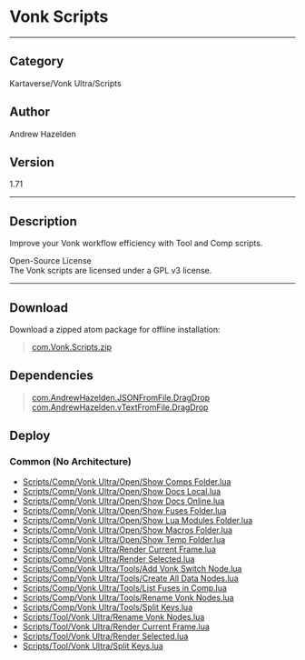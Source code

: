 # Vonk Scripts
___

## Category
Kartaverse/Vonk Ultra/Scripts

## Author
Andrew Hazelden

## Version
1.71

___

## Description
<p>Improve your Vonk workflow efficiency with Tool and Comp scripts.</p>

<p>Open-Source License<br>
The Vonk scripts are licensed under a GPL v3 license.</p>

___

## Download

Download a zipped atom package for offline installation:
> [com.Vonk.Scripts.zip](https://gitlab.com/WeSuckLess/Reactor/-/archive/master/Reactor-master.zip?path=Atoms/com.Vonk.Scripts)  

## Dependencies

> [com.AndrewHazelden.JSONFromFile.DragDrop](com.AndrewHazelden.JSONFromFile.DragDrop.md)  
> [com.AndrewHazelden.vTextFromFile.DragDrop](com.AndrewHazelden.vTextFromFile.DragDrop.md)  
## Deploy

### Common (No Architecture)

<ul>
<li><a href="https://gitlab.com/WeSuckLess/Reactor/-/blob/master/Atoms/com.Vonk.Scripts/Scripts/Comp/Vonk Ultra/Open/Show Comps Folder.lua?ref_type=heads">Scripts/Comp/Vonk Ultra/Open/Show Comps Folder.lua</a></li>
<li><a href="https://gitlab.com/WeSuckLess/Reactor/-/blob/master/Atoms/com.Vonk.Scripts/Scripts/Comp/Vonk Ultra/Open/Show Docs Local.lua?ref_type=heads">Scripts/Comp/Vonk Ultra/Open/Show Docs Local.lua</a></li>
<li><a href="https://gitlab.com/WeSuckLess/Reactor/-/blob/master/Atoms/com.Vonk.Scripts/Scripts/Comp/Vonk Ultra/Open/Show Docs Online.lua?ref_type=heads">Scripts/Comp/Vonk Ultra/Open/Show Docs Online.lua</a></li>
<li><a href="https://gitlab.com/WeSuckLess/Reactor/-/blob/master/Atoms/com.Vonk.Scripts/Scripts/Comp/Vonk Ultra/Open/Show Fuses Folder.lua?ref_type=heads">Scripts/Comp/Vonk Ultra/Open/Show Fuses Folder.lua</a></li>
<li><a href="https://gitlab.com/WeSuckLess/Reactor/-/blob/master/Atoms/com.Vonk.Scripts/Scripts/Comp/Vonk Ultra/Open/Show Lua Modules Folder.lua?ref_type=heads">Scripts/Comp/Vonk Ultra/Open/Show Lua Modules Folder.lua</a></li>
<li><a href="https://gitlab.com/WeSuckLess/Reactor/-/blob/master/Atoms/com.Vonk.Scripts/Scripts/Comp/Vonk Ultra/Open/Show Macros Folder.lua?ref_type=heads">Scripts/Comp/Vonk Ultra/Open/Show Macros Folder.lua</a></li>
<li><a href="https://gitlab.com/WeSuckLess/Reactor/-/blob/master/Atoms/com.Vonk.Scripts/Scripts/Comp/Vonk Ultra/Open/Show Temp Folder.lua?ref_type=heads">Scripts/Comp/Vonk Ultra/Open/Show Temp Folder.lua</a></li>
<li><a href="https://gitlab.com/WeSuckLess/Reactor/-/blob/master/Atoms/com.Vonk.Scripts/Scripts/Comp/Vonk Ultra/Render Current Frame.lua?ref_type=heads">Scripts/Comp/Vonk Ultra/Render Current Frame.lua</a></li>
<li><a href="https://gitlab.com/WeSuckLess/Reactor/-/blob/master/Atoms/com.Vonk.Scripts/Scripts/Comp/Vonk Ultra/Render Selected.lua?ref_type=heads">Scripts/Comp/Vonk Ultra/Render Selected.lua</a></li>
<li><a href="https://gitlab.com/WeSuckLess/Reactor/-/blob/master/Atoms/com.Vonk.Scripts/Scripts/Comp/Vonk Ultra/Tools/Add Vonk Switch Node.lua?ref_type=heads">Scripts/Comp/Vonk Ultra/Tools/Add Vonk Switch Node.lua</a></li>
<li><a href="https://gitlab.com/WeSuckLess/Reactor/-/blob/master/Atoms/com.Vonk.Scripts/Scripts/Comp/Vonk Ultra/Tools/Create All Data Nodes.lua?ref_type=heads">Scripts/Comp/Vonk Ultra/Tools/Create All Data Nodes.lua</a></li>
<li><a href="https://gitlab.com/WeSuckLess/Reactor/-/blob/master/Atoms/com.Vonk.Scripts/Scripts/Comp/Vonk Ultra/Tools/List Fuses in Comp.lua?ref_type=heads">Scripts/Comp/Vonk Ultra/Tools/List Fuses in Comp.lua</a></li>
<li><a href="https://gitlab.com/WeSuckLess/Reactor/-/blob/master/Atoms/com.Vonk.Scripts/Scripts/Comp/Vonk Ultra/Tools/Rename Vonk Nodes.lua?ref_type=heads">Scripts/Comp/Vonk Ultra/Tools/Rename Vonk Nodes.lua</a></li>
<li><a href="https://gitlab.com/WeSuckLess/Reactor/-/blob/master/Atoms/com.Vonk.Scripts/Scripts/Comp/Vonk Ultra/Tools/Split Keys.lua?ref_type=heads">Scripts/Comp/Vonk Ultra/Tools/Split Keys.lua</a></li>
<li><a href="https://gitlab.com/WeSuckLess/Reactor/-/blob/master/Atoms/com.Vonk.Scripts/Scripts/Tool/Vonk Ultra/Rename Vonk Nodes.lua?ref_type=heads">Scripts/Tool/Vonk Ultra/Rename Vonk Nodes.lua</a></li>
<li><a href="https://gitlab.com/WeSuckLess/Reactor/-/blob/master/Atoms/com.Vonk.Scripts/Scripts/Tool/Vonk Ultra/Render Current Frame.lua?ref_type=heads">Scripts/Tool/Vonk Ultra/Render Current Frame.lua</a></li>
<li><a href="https://gitlab.com/WeSuckLess/Reactor/-/blob/master/Atoms/com.Vonk.Scripts/Scripts/Tool/Vonk Ultra/Render Selected.lua?ref_type=heads">Scripts/Tool/Vonk Ultra/Render Selected.lua</a></li>
<li><a href="https://gitlab.com/WeSuckLess/Reactor/-/blob/master/Atoms/com.Vonk.Scripts/Scripts/Tool/Vonk Ultra/Split Keys.lua?ref_type=heads">Scripts/Tool/Vonk Ultra/Split Keys.lua</a></li>
</ul>
